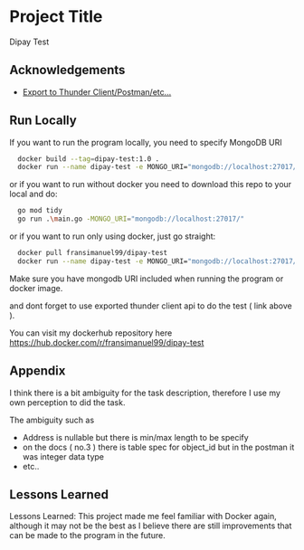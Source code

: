 
# Project Title

Dipay Test



## Acknowledgements

 - [Export to Thunder Client/Postman/etc...](https://drive.google.com/file/d/1w-enO1s63jnZAUGD73GXqIjN2MbDK6KQ/view?usp=sharing)

## Run Locally

If you want to run the program locally, you need to specify MongoDB URI 
```bash
  docker build --tag=dipay-test:1.0 .
  docker run --name dipay-test -e MONGO_URI="mongodb://localhost:27017/" -p 8080:8080 dipay-test:1.0
```

or if you want to run without docker you need to download this repo to your local and do: 

```bash
  go mod tidy
  go run .\main.go -MONGO_URI="mongodb://localhost:27017/"
```

or if you want to run only using docker, just go straight: 

```bash
  docker pull fransimanuel99/dipay-test
  docker run --name dipay-test -e MONGO_URI="mongodb://localhost:27017/" -p 8080:8080 fransimanuel99/dipay-test
```

Make sure you have mongodb URI included when running the program or docker image.

and dont forget to use exported thunder client api to do the test ( link above ).

You can visit my dockerhub repository here https://hub.docker.com/r/fransimanuel99/dipay-test

## Appendix

I think there is a bit ambiguity for the task description, therefore I use my own perception to did the task.

The ambiguity such as
- Address is nullable but there is min/max length to be specify
- on the docs ( no.3 ) there is table spec for object_id but in the postman it was integer data type
-  etc..



## Lessons Learned

Lessons Learned: This project made me feel familiar with Docker again, although it may not be the best as I believe there are still improvements that can be made to the program in the future.
